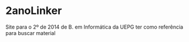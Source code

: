 2anoLinker
==========

Site para o 2º de 2014 de B. em Informática da UEPG ter como referência para buscar material
